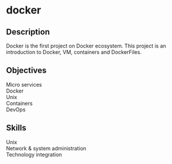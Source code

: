 # docker

## Description
Docker is the first project on Docker ecosystem. This project is an introduction to Docker, VM, containers and DockerFiles.

## Objectives
Micro services <br/>
Docker  <br/>
Unix  <br/>
Containers  <br/>
DevOps  <br/>

## Skills
Unix  <br/>
Network & system administration  <br/>
Technology integration  <br/>

